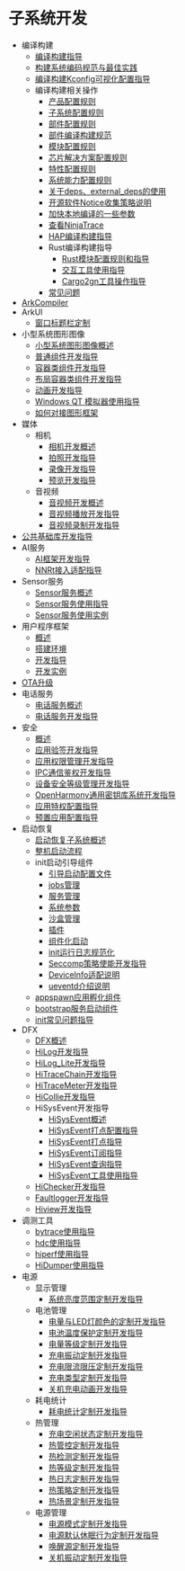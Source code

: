 # 子系统开发

- 编译构建
    - [编译构建指导](subsys-build-all.md)
    - [构建系统编码规范与最佳实践](subsys-build-gn-coding-style-and-best-practice.md)
    - [编译构建Kconfig可视化配置指导](subsys-build-gn-kconfig-visual-config-guide.md)
    - 编译构建相关操作
      - [产品配置规则](subsys-build-product.md)
      - [子系统配置规则](subsys-build-subsystem.md)
      - [部件配置规则](subsys-build-component.md)
      - [部件编译构建规范](subsys-build-component-building-rules.md)
      - [模块配置规则](subsys-build-module.md)
      - [芯片解决方案配置规则](subsys-build-chip_solution.md)
      - [特性配置规则](subsys-build-feature.md)
      - [系统能力配置规则](subsys-build-syscap.md)
      - [关于deps、external_deps的使用](subsys-build-reference.md)
      - [开源软件Notice收集策略说明](subsys-build-reference.md)
      - [加快本地编译的一些参数](subsys-build-reference.md)
      - [查看NinjaTrace](subsys-build-reference.md)
      - [HAP编译构建指导](subsys-build-gn-hap-compilation-guide.md)
      - Rust编译构建指导
        - [Rust模块配置规则和指导](subsys-build-rust-compilation.md)
        - [交互工具使用指导](subsys-build-bindgen-cxx-guide.md)
        - [Cargo2gn工具操作指导](subsys-build-cargo2gn-guide.md)
      - [ 常见问题](subsys-build-FAQ.md)
- [ArkCompiler](subsys-arkcompiler-guide.md)
- ArkUI
    - [窗口标题栏定制](subsys-arkui-customize_titlebar.md)
- 小型系统图形图像
    - [小型系统图形图像概述](subsys-graphics-overview.md)
    - [普通组件开发指导](subsys-graphics-common-guide.md)
    - [容器类组件开发指导](subsys-graphics-container-guide.md)
    - [布局容器类组件开发指导](subsys-graphics-layout-guide.md)
    - [动画开发指导](subsys-graphics-animation-guide.md)
    - [Windows QT 模拟器使用指导](subsys-graphics-simulator-guide.md)
    - [如何对接图形框架](subsys-graphics-porting-guide.md)
- 媒体
    - 相机
        - [相机开发概述](subsys-multimedia-camera-overview.md)
        - [拍照开发指导](subsys-multimedia-camera-photo-guide.md)
        - [录像开发指导](subsys-multimedia-camera-record-guide.md)
        - [预览开发指导](subsys-multimedia-camera-preview-guide.md)
    - 音视频
        - [音视频开发概述](subsys-multimedia-video-overview.md)
        - [音视频播放开发指导](subsys-multimedia-video-play-guide.md)
        - [音视频录制开发指导](subsys-multimedia-video-record-guide.md)
- [公共基础库开发指导](subsys-utils-guide.md)
- AI服务
    - [AI框架开发指导](subsys-ai-aiframework-devguide.md)
    - [NNRt接入适配指导](subsys-ai-nnrt-guide.md)
- Sensor服务
    - [Sensor服务概述](subsys-sensor-overview.md)
    - [Sensor服务使用指导](subsys-sensor-guide.md)
    - [Sensor服务使用实例](subsys-sensor-demo.md)
- 用户程序框架
    - [概述](subsys-application-framework-overview.md)
    - [搭建环境](subsys-application-framework-envbuild.md)
    - [开发指导](subsys-application-framework-guide.md)
    - [开发实例](subsys-application-framework-demo.md)
- [OTA升级](subsys-ota-guide.md)
- 电话服务
    - [电话服务概述](subsys-tel-overview.md)
    - [电话服务开发指导](subsys-tel-guide.md)
- 安全
    - [概述](subsys-security-overview.md)
    - [应用验签开发指导](subsys-security-sigverify.md)
    - [应用权限管理开发指导](subsys-security-rightmanagement.md)
    - [IPC通信鉴权开发指导](subsys-security-communicationverify.md)
    - [设备安全等级管理开发指导](subsys-security-devicesecuritylevel.md)
    - [OpenHarmony通用密钥库系统开发指导](subsys-security-huks-guide.md)
    - [应用特权配置指导](subsys-app-privilege-config-guide.md)
    - [预置应用配置指导](subsys-preinstall-app-config-guide.md)
- 启动恢复
    - [启动恢复子系统概述](subsys-boot-overview.md)
    - [整机启动流程](subsys-boot-deviceboot.md)
    - init启动引导组件
      - [引导启动配置文件](subsys-boot-init-cfg.md)
      - [jobs管理](subsys-boot-init-jobs.md)
      - [服务管理](subsys-boot-init-service.md)
      - [系统参数](subsys-boot-init-sysparam.md)
      - [沙盒管理](subsys-boot-init-sandbox.md)
      - [插件](subsys-boot-init-plugin.md)
      - [组件化启动](subsys-boot-init-sub-unit.md)
      - [init运行日志规范化](subsys-boot-init-log.md)
      - [Seccomp策略使能开发指导](subsys-boot-init-seccomp.md)
      - [DeviceInfo适配说明](subsys-boot-init-deviceInfo.md)
      - [ueventd介绍说明](subsys-boot-init-ueventd.md)
    - [appspawn应用孵化组件](subsys-boot-appspawn.md)
    - [bootstrap服务启动组件](subsys-boot-bootstrap.md)
    - [init常见问题指导](subsys-boot-init-faqs.md)
- DFX
    - [DFX概述](subsys-dfx-overview.md)
    - [HiLog开发指导](subsys-dfx-hilog-rich.md)
    - [HiLog_Lite开发指导](subsys-dfx-hilog-lite.md)
    - [HiTraceChain开发指导](subsys-dfx-hitracechain.md)
    - [HiTraceMeter开发指导](subsys-dfx-hitracemeter.md)
    - [HiCollie开发指导](subsys-dfx-hicollie.md)
    - HiSysEvent开发指导
        - [HiSysEvent概述](subsys-dfx-hisysevent-overview.md)
        - [HiSysEvent打点配置指导](subsys-dfx-hisysevent-logging-config.md)
        - [HiSysEvent打点指导](subsys-dfx-hisysevent-logging.md)
        - [HiSysEvent订阅指导](subsys-dfx-hisysevent-listening.md)
        - [HiSysEvent查询指导](subsys-dfx-hisysevent-query.md)
        - [HiSysEvent工具使用指导](subsys-dfx-hisysevent-tool.md)
    - [HiChecker开发指导](subsys-dfx-hichecker.md)
    - [Faultlogger开发指导](subsys-dfx-faultlogger.md)
    - [Hiview开发指导](subsys-dfx-hiview.md)
- 调测工具
    - [bytrace使用指导](subsys-toolchain-bytrace-guide.md)
    - [hdc使用指导](subsys-toolchain-hdc-guide.md)
    - [hiperf使用指导](subsys-toolchain-hiperf.md)
    - [HiDumper使用指导](subsys-dfx-hidumper.md)
- 电源
    - 显示管理
        - [系统亮度范围定制开发指导](subsys-power-brightness-customization.md)
    - 电池管理
        - [电量与LED灯颜色的定制开发指导](subsys-power-level-LED-color.md)
        - [电池温度保护定制开发指导](subsys-power-temperature-protection.md)
        - [电量等级定制开发指导](subsys-power-battery-level-customization.md)
        - [充电振动定制开发指导](subsys-power-battery-vibrator-customization.md)
        - [充电限流限压定制开发指导](subsys-power-charge-current-voltage-limit.md)
        - [充电类型定制开发指导](subsys-power-charge-type-customization.md)
        - [关机充电动画开发指导](subsys-power-poweroff-charge-animation.md)
    - 耗电统计
        - [耗电统计定制开发指导](subsys-power-stats-power-average-customization.md)
    - 热管理
        - [充电空闲状态定制开发指导](subsys-thermal_charging_idle_state.md)
        - [热管控定制开发指导](subsys-thermal_control.md)
        - [热检测定制开发指导](subsys-thermal_detection.md)
        - [热等级定制开发指导](subsys-thermal_level.md)
        - [热日志定制开发指导](subsys-thermal_log.md)
        - [热策略定制开发指导](subsys-thermal_policy.md)
        - [热场景定制开发指导](subsys-thermal_scene.md)
    - 电源管理
        - [电源模式定制开发指导](subsys-power-mode-customization.md)
        - [电源默认休眠行为定制开发指导](subsys-power-default-sleep-behavior-customization.md)
        - [唤醒源定制开发指导](subsys-power-wakeup-source-customization.md)
        - [关机振动定制开发指导](subsys-power-vibrator-customization.md)
